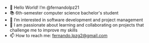 - 👋 Hello World! I’m @fernandolpz21
- 📚 6th-semester computer science bachelor's student
- 👀 I’m interested in software development and project management
- 🌱 I am passionate about learning and collaborating on projects that challenge me to improve my skills
- 📫 How to reach me: fernando.lpzg2@gmail.com




<!---
fernandolpz21/fernandolpz21 is a ✨ special ✨ repository because its `README.md` (this file) appears on your GitHub profile.
You can click the Preview link to take a look at your changes.
--->
